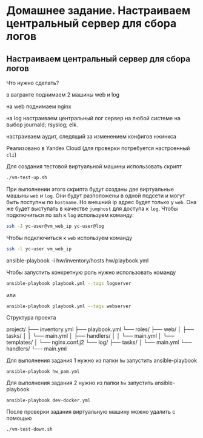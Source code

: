 # Домашнее задание. Настраиваем центральный сервер для сбора логов

## Настраиваем центральный сервер для сбора логов

Что нужно сделать?

в вагранте поднимаем 2 машины web и log

на web поднимаем nginx

на log настраиваем центральный лог сервер на любой системе на выбор
journald;
rsyslog;
elk.

настраиваем аудит, следящий за изменением конфигов нжинкса

Реализовано в Yandex Cloud (для проверки потребуется настроенный `cli`)

Для создания тестовой виртуальной машины использовать скрипт
```bash
./vm-test-up.sh
```
При выполнении этого скрипта будут созданы две виртуальные машыны `web` и `log`. Они будут разположены в одной подсети и могут быть поступны по `hostname`. Но внешний ip адрес будет только у `web`. Она же будет выступать в качестве `jumphost` для доступа к `log`. Чтобы подключиться по ssh к `log` используем команду:
```bash
ssh -J yc-user@vm_web_ip yc-user@log
```
Чтобы подключиться к `web` используем команду
```bash
ssh -l yc-user vm_web_ip
```

ansible-playbook -i hw/inventory/hosts hw/playbook.yml

Чтобы запустить конкретную роль нужно использовать команду
```bash
ansible-playbook playbook.yml --tags logserver
```
или
```bash
ansible-playbook playbook.yml --tags webserver
```



Структура проекта

project/
├── inventory.yml
├── playbook.yml
└── roles/
    ├── web/
    │   ├── tasks/
    │   │   └── main.yml
    │   ├── handlers/
    │   │   └── main.yml
    │   └── templates/
    │       └── nginx.conf.j2
    └── log/
        ├── tasks/
        │   └── main.yml
        └── handlers/
            └── main.yml


Для выполнения задания 1 нужно из папки `hw` запустить ansible-playbook
```
ansible-playbook hw_pam.yml
```

Для выполнения задания 2 нужно из папки `hw` запустить ansible-playbook
```
ansible-playbook dev-docker.yml
```

После проверки задания виртуальную машину можно удалить с помощью

```
./vm-test-down.sh
```